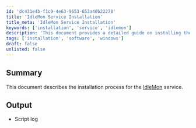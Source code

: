```yaml
---
id: 'dc431e4b-f1c9-4e63-9653-653a40b22278'
title: 'IdleMon Service Installation'
title_meta: 'IdleMon Service Installation'
keywords: ['installation', 'service', 'idlemon']
description: 'This document provides a detailed guide on installing the IdleMon service, including prerequisites and expected outputs. It also includes a link to the official documentation for further reference.'
tags: ['installation', 'software', 'windows']
draft: false
unlisted: false
---
```


## Summary

This document describes the installation process for the [IdleMon](https://proval.itglue.com/DOC-5078775-12641582) service.

## Output

- Script log


